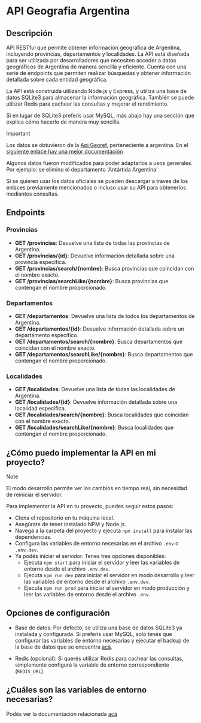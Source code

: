 # API Geografia Argentina

## Descripción

API RESTful que permite obtener información geográfica de Argentina, incluyendo provincias, departamentos y localidades. La API está diseñada para ser utilizada por desarrolladores que necesiten acceder a datos geográficos de Argentina de manera sencilla y eficiente. Cuenta con una serie de endpoints que permiten realizar búsquedas y obtener información detallada sobre cada entidad geográfica.

La API está construida utilizando Node.js y Express, y utiliza una base de datos SQLite3 para almacenar la información geográfica. También se puede utilizar Redis para
cachear las consultas y mejorar el rendimiento.

Si en lugar de SQLite3 preferís usar MySQL, más abajo hay una sección que explica cómo hacerlo de manera muy sencilla.

> [!IMPORTANT]
> Los datos se obtuvieron de la [Api Georef](https://www.argentina.gob.ar/datos-abiertos/georef/openapi#/), perteneciente a argentina. En el [siguiente enlace hay una mejor documentación](https://datosgobar.github.io/georef-ar-api/)
>
> Algunos datos fueron modificados para poder adaptarlos a usos generales. Por ejemplo: se elimino el departamento 'Antártida Argentina'
>
> Si se quieren usar los datos oficiales se pueden descargar a traves de los enlaces previamente mencionados o incluso usar su API para obtenerlos mediantes consultas.

## Endpoints

### Provincias

- **GET /provincias**: Devuelve una lista de todas las provincias de Argentina.
- **GET /provincias/{id}**: Devuelve información detallada sobre una provincia específica.
- **GET /provincias/search/{nombre}**: Busca provincias que coincidan con el nombre exacto.
- **GET /provincias/searchLike/{nombre}**: Busca provincias que contengan el nombre proporcionado.

### Departamentos

- **GET /departamentos**: Devuelve una lista de todos los departamentos de Argentina.
- **GET /departamentos/{id}**: Devuelve información detallada sobre un departamento específico.
- **GET /departamentos/search/{nombre}**: Busca departamentos que coincidan con el nombre exacto.
- **GET /departamentos/searchLike/{nombre}**: Busca departamentos que contengan el nombre proporcionado.

### Localidades

- **GET /localidades**: Devuelve una lista de todas las localidades de Argentina.
- **GET /localidades/{id}**: Devuelve información detallada sobre una localidad específica.
- **GET /localidades/search/{nombre}**: Busca localidades que coincidan con el nombre exacto.
- **GET /localidades/searchLike/{nombre}**: Busca localidades que contengan el nombre proporcionado.

## ¿Cómo puedo implementar la API en mi proyecto?

> [!NOTE]
> El modo desarrollo permite ver los cambios en tiempo real, sin necesidad de reiniciar el servidor.

Para implementar la API en tu proyecto, puedes seguir estos pasos:

- Clona el repositorio en tu máquina local.
- Asegúrate de tener instalado NPM y Node.js.
- Navega a la carpeta del proyecto y ejecuta `npm install` para instalar las dependencias.
- Configura las variables de entorno necesarias en el archivo `.env` o `.env.dev`.
- Ya podés iniciar el servidor. Tenes tres opciones disponibles:
  - Ejecuta `npm start` para iniciar el servidor y leer las variables de entorno desde el archivo `.env.dev`.
  - Ejecuta `npm run dev` para iniciar el servidor en modo desarrollo y leer las variables de entorno desde el archivo `.env.dev`.
  - Ejecuta `npm run prod` para iniciar el servidor en modo producción y leer las variables de entorno desde el archivo `.env`.

## Opciones de configuración

- Base de datos:
  Por defecto, se utiliza una base de datos SQLite3 ya instalada y configurada.
  Si preferís usar MySQL, solo tenés que configurar las variables de entorno necesarias y ejecutar el backup de la base de datos que se encuentra [acá](./database/mysqlScript.sql).

- Redis (opcional):
  Si querés utilizar Redis para cachear las consultas, simplemente configurá la variable de entorno correspondiente (`REDIS_URL`).

## ¿Cuáles son las variables de entorno necesarias?

Podés ver la documentación relacionada [acá](./docs/ENVIRONMENT.md)
